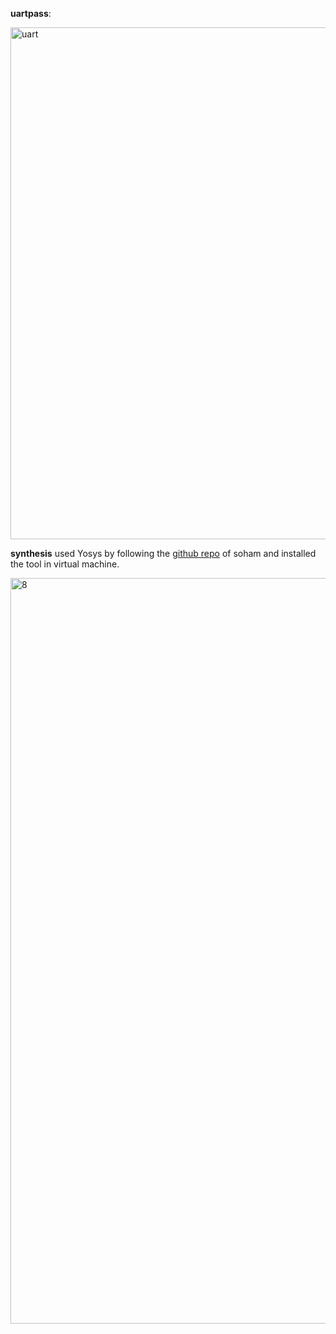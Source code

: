 
**uartpass**:

  <img width="819" alt="uart" src="https://github.com/navi2311/risc-v-HDP/assets/134842758/00f4d9dc-f322-4ddf-beb0-9b669605f4eb">

**synthesis**
  used Yosys by following the [github repo](https://github.com/BhattSoham/RISCV-HDP/tree/main/week6) of soham and installed the tool in virtual machine.
  
  <img width="1193" alt="8" src="https://github.com/navi2311/risc-v-HDP/assets/134842758/cd83eed2-9664-41a0-8204-52db6d8a8863">

  
